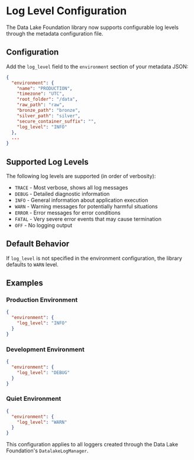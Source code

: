 # Log Level Configuration

The Data Lake Foundation library now supports configurable log levels through the metadata configuration file.

## Configuration

Add the `log_level` field to the `environment` section of your metadata JSON:

```json
{
  "environment": {
    "name": "PRODUCTION",
    "timezone": "UTC",
    "root_folder": "/data",
    "raw_path": "raw",
    "bronze_path": "bronze", 
    "silver_path": "silver",
    "secure_container_suffix": "",
    "log_level": "INFO"
  },
  ...
}
```

## Supported Log Levels

The following log levels are supported (in order of verbosity):

- `TRACE` - Most verbose, shows all log messages
- `DEBUG` - Detailed diagnostic information
- `INFO` - General information about application execution
- `WARN` - Warning messages for potentially harmful situations
- `ERROR` - Error messages for error conditions
- `FATAL` - Very severe error events that may cause termination
- `OFF` - No logging output

## Default Behavior

If `log_level` is not specified in the environment configuration, the library defaults to `WARN` level.

## Examples

### Production Environment
```json
{
  "environment": {
    "log_level": "INFO"
  }
}
```

### Development Environment
```json
{
  "environment": {
    "log_level": "DEBUG"
  }
}
```

### Quiet Environment
```json
{
  "environment": {
    "log_level": "WARN"
  }
}
```

This configuration applies to all loggers created through the Data Lake Foundation's `DatalakeLogManager`.
